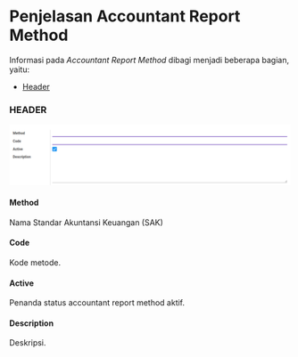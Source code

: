 # Penjelasan Accountant Report Method

Informasi pada *Accountant Report Method* dibagi menjadi beberapa bagian, yaitu:

* [Header](#bagian-header)

### <a name="bagian-header">HEADER</a>

![](../../img/accountant-report-method/bagian-header.png)

#### <a name="field-method">Method</a>

Nama Standar Akuntansi Keuangan (SAK)

#### <a name="field-code">Code</a>

Kode metode.

#### <a name="field-active">Active</a>

Penanda status accountant report method aktif.

#### <a name="field-description">Description</a>

Deskripsi.
